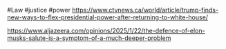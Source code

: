#Law #justice #power 
https://www.ctvnews.ca/world/article/trump-finds-new-ways-to-flex-presidential-power-after-returning-to-white-house/


https://www.aljazeera.com/opinions/2025/1/22/the-defence-of-elon-musks-salute-is-a-symptom-of-a-much-deeper-problem

